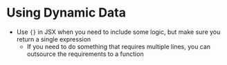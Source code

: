 # Using Dynamic Data
- Use `{}` in JSX when you need to include some logic, but make sure you return a single expression
  - If you need to do something that requires multiple lines, you can outsource the requirements to a function